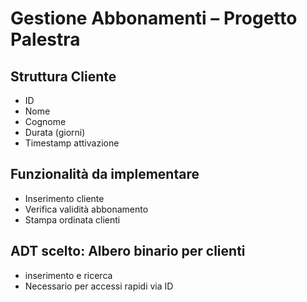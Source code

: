 # Gestione Abbonamenti – Progetto Palestra

## Struttura Cliente
- ID
- Nome
- Cognome
- Durata (giorni)
- Timestamp attivazione

## Funzionalità da implementare
- Inserimento cliente 
- Verifica validità abbonamento
- Stampa ordinata clienti

## ADT scelto: Albero binario per clienti
- inserimento e ricerca
- Necessario per accessi rapidi via ID


